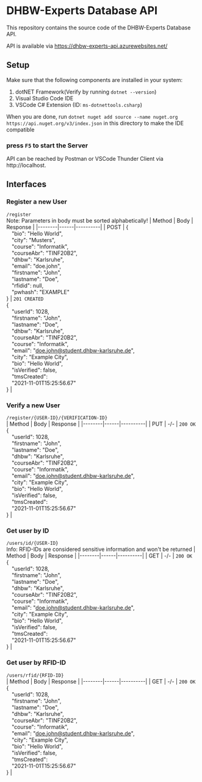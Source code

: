 # DHBW-Experts Database API

This repository contains the source code of the DHBW-Experts Database API.

API is available via https://dhbw-experts-api.azurewebsites.net/

## Setup

Make sure that the following components are installed in your system:

1. dotNET Framework(Verify by running `dotnet --version`)
2. Visual Studio Code IDE
3. VSCode C# Extension (ID: `ms-dotnettools.csharp`)

When you are done, run `dotnet nuget add source --name nuget.org https://api.nuget.org/v3/index.json` in this directory to make the IDE compatible

### press `F5` to start the Server

API can be reached by Postman or VSCode Thunder Client via http://localhost.

## Interfaces

### <b>Register a new User</b>
`/register`</br>
Note: Parameters in body must be sorted alphabetically!
| Method | Body | Response |
|--------|------|----------|
| POST | {<br>&emsp;"bio": "Hello World",<br>&emsp;"city": "Musters",<br>&emsp;"course": "Informatik",<br>&emsp;"courseAbr": "TINF20B2",<br>&emsp;"dhbw": "Karlsruhe",<br>&emsp;"email": "doe.john",<br>&emsp;"firstname": "John",<br>&emsp;"lastname": "Doe",<br>&emsp;"rfidid": null,<br>&emsp;"pwhash": "EXAMPLE"<br>} | `201 CREATED`<br>{<br>&emsp;"userId": 1028,<br>&emsp;"firstname": "John",<br>&emsp;"lastname": "Doe",<br>&emsp;"dhbw": "Karlsruhe",<br>&emsp;"courseAbr": "TINF20B2",<br>&emsp;"course": "Informatik",<br>&emsp;"email": "doe.john@student.dhbw-karlsruhe.de",<br>&emsp;"city": "Example City",<br>&emsp;"bio": "Hello World",<br>&emsp;"isVerified": false,<br>&emsp;"tmsCreated":<br>&emsp;"2021-11-01T15:25:56.67"<br>} |

### Verify a new User
`/register/{USER-ID}/{VERIFICATION-ID}`</br>
| Method | Body | Response |
|--------|------|----------|
| PUT | -/- | `200 OK`<br>{<br>&emsp;"userId": 1028,<br>&emsp;"firstname": "John",<br>&emsp;"lastname": "Doe",<br>&emsp;"dhbw": "Karlsruhe",<br>&emsp;"courseAbr": "TINF20B2",<br>&emsp;"course": "Informatik",<br>&emsp;"email": "doe.john@student.dhbw-karlsruhe.de",<br>&emsp;"city": "Example City",<br>&emsp;"bio": "Hello World",<br>&emsp;"isVerified": false,<br>&emsp;"tmsCreated":<br>&emsp;"2021-11-01T15:25:56.67"<br>} |

### Get user by ID
`/users/id/{USER-ID}`</br>
Info: RFID-IDs are considered sensitive information and won't be returned
| Method | Body | Response |
|--------|------|----------|
| GET | -/- | `200 OK`<br>{<br>&emsp;"userId": 1028,<br>&emsp;"firstname": "John",<br>&emsp;"lastname": "Doe",<br>&emsp;"dhbw": "Karlsruhe",<br>&emsp;"courseAbr": "TINF20B2",<br>&emsp;"course": "Informatik",<br>&emsp;"email": "doe.john@student.dhbw-karlsruhe.de",<br>&emsp;"city": "Example City",<br>&emsp;"bio": "Hello World",<br>&emsp;"isVerified": false,<br>&emsp;"tmsCreated":<br>&emsp;"2021-11-01T15:25:56.67"<br>} |

### Get user by RFID-ID
`/users/rfid/{RFID-ID}`</br>
| Method | Body | Response |
|--------|------|----------|
| GET | -/- | `200 OK`<br>{<br>&emsp;"userId": 1028,<br>&emsp;"firstname": "John",<br>&emsp;"lastname": "Doe",<br>&emsp;"dhbw": "Karlsruhe",<br>&emsp;"courseAbr": "TINF20B2",<br>&emsp;"course": "Informatik",<br>&emsp;"email": "doe.john@student.dhbw-karlsruhe.de",<br>&emsp;"city": "Example City",<br>&emsp;"bio": "Hello World",<br>&emsp;"isVerified": false,<br>&emsp;"tmsCreated":<br>&emsp;"2021-11-01T15:25:56.67"<br>} |
